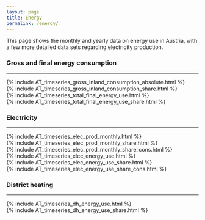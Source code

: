 ```yaml
---
layout: page
title: Energy
permalink: /energy/
---
```



<div class="row-text">

 <div class="spacer"></div>

 <div class="column_left">
    This page shows the monthly and yearly data on energy use in Austria, with a few more detailed data sets regarding electricity production.
  </div>
  
 <div class="spacer"></div>

  <div class="column_right">
  </div>
   <div class="spacer"></div>

</div> 


<div id="gross_final_energy" class="row">
  <div class="spacer"></div>

  <div class="header-container">
    <h3 class="section-header">Gross and final energy consumption</h3>
    <hr>
  </div>

  <div class="spacer"></div>
</div>


<div class="row"> 
<div class="spacer"></div>

  <div class="column_left">
    {% include AT_timeseries_gross_inland_consumption_absolute.html %}
  </div>

  <div class="spacer"></div>

  <div class="column_right">
    {% include AT_timeseries_gross_inland_consumption_share.html %}
  </div>
   <div class="spacer"></div>

</div> 

<div class="row"> 
<div class="spacer"></div>

  <div class="column_left">
    {% include AT_timeseries_total_final_energy_use.html %}
  </div>

  <div class="spacer"></div>

  <div class="column_right">
    {% include AT_timeseries_total_final_energy_use_share.html %}
  </div>
   <div class="spacer"></div>

</div> 


<div id="electricity_district_heating" class="row">
  <div class="spacer"></div>

  <div class="header-container">
    <h3 class="section-header">Electricity</h3>
    <hr>
  </div>

  <div class="spacer"></div>
</div>


<div class="row">
 <div class="spacer"></div>

  <div class="column_left">
    {% include AT_timeseries_elec_prod_monthly.html %}
  </div>

  <div class="spacer"></div>

  <div class="column_right">
   {% include AT_timeseries_elec_prod_monthly_share.html %}
  </div>
   <div class="spacer"></div>

</div> 

<div class="row">
 <div class="spacer"></div>

  <div class="column_left">
  </div>

  <div class="spacer"></div>

  <div class="column_right">
   {% include AT_timeseries_elec_prod_monthly_share_cons.html %}
  </div>
   <div class="spacer"></div>

</div> 



<div class="row">
 <div class="spacer"></div>

  <div class="column_left">
   {% include AT_timeseries_elec_energy_use.html %}
  </div>

  <div class="spacer"></div>

  <div class="column_right">
   {% include AT_timeseries_elec_energy_use_share.html %}
  </div>
   <div class="spacer"></div>

</div> 


<div class="row">
 <div class="spacer"></div>

  <div class="column_left">
  </div>

  <div class="spacer"></div>

  <div class="column_right">
   {% include AT_timeseries_elec_energy_use_share_cons.html %}
  </div>
   <div class="spacer"></div>

</div> 


<div id="electricity_district_heating" class="row">
  <div class="spacer"></div>

  <div class="header-container">
    <h3 class="section-header">District heating</h3>
    <hr>
  </div>

  <div class="spacer"></div>
</div>

<div class="row">
 <div class="spacer"></div>

  <div class="column_left">
    {% include AT_timeseries_dh_energy_use.html %}
  </div>

  <div class="spacer"></div>

  <div class="column_right">
   {% include AT_timeseries_dh_energy_use_share.html %}
  </div>
   <div class="spacer"></div>

</div> 
